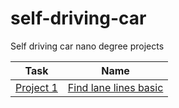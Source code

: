 # self-driving-car

Self driving car nano degree projects

| Task        |          Name           |
| ----------- | :---------------------: |
| [Project 1] | [Find lane lines basic] |

[project 1]: https://github.com/nareshganesan/self-driving-car/tree/main/P1_lane_lines
[find lane lines basic]: https://github.com/nareshganesan/self-driving-car/tree/main/P1_lane_lines
